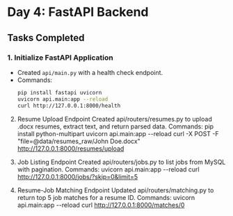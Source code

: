 # Day 4: FastAPI Backend

## Tasks Completed
### 1. Initialize FastAPI Application
- Created `api/main.py` with a health check endpoint.
- Commands:
  ```bash
  pip install fastapi uvicorn
  uvicorn api.main:app --reload
  curl http://127.0.0.1:8000/health

2. Resume Upload Endpoint
Created api/routers/resumes.py to upload .docx resumes, extract text, and return parsed data.
Commands:
pip install python-multipart
uvicorn api.main:app --reload
curl -X POST -F "file=@data/resumes_raw/John Doe.docx" http://127.0.0.1:8000/resumes/upload

3. Job Listing Endpoint
Created api/routers/jobs.py to list jobs from MySQL with pagination.
Commands:
uvicorn api.main:app --reload
curl http://127.0.0.1:8000/jobs/?skip=0&limit=5

4. Resume-Job Matching Endpoint
Updated api/routers/matching.py to return top 5 job matches for a resume ID.
Commands:
uvicorn api.main:app --reload
curl http://127.0.0.1:8000/matches/0

